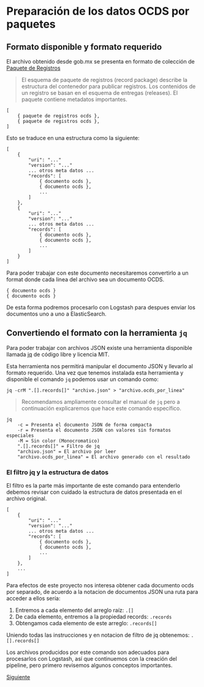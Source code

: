 # Preparación de los datos OCDS por paquetes

## Formato disponible y formato requerido

El archivo obtenido desde gob.mx se presenta en formato de colección de [Paquete de
Registros](https://standard.open-contracting.org/latest/es/schema/record_package/)

> El esquema de paquete de registros (record package) describe la estructura del contenedor para publicar registros. Los
> contenidos de un registro se basan en el esquema de entregas (releases). El paquete contiene metadatos importantes.

```
[
    { paquete de registros ocds },
    { paquete de registros ocds },
]
```

Esto se traduce en una estructura como la siguiente:

```
[
    {
        "uri": "..."
        "version": "..."
        ... otros meta datos ...
        "records": [
            { documento ocds },
            { documento ocds },
            ...
        ]
    },
    {
        "uri": "..."
        "version": "..."
        ... otros meta datos ...
        "records": [
            { documento ocds },
            { documento ocds },
            ...
        ]
    }
]
```

Para poder trabajar con este documento necesitaremos convertirlo a un format donde cada linea del archivo sea un
documento OCDS.
```
{ documento ocds }
{ documento ocds }
```

De esta forma podremos procesarlo con Logstash para despues enviar los documentos uno a uno a ElasticSearch.

## Convertiendo el formato con la herramienta `jq`

Para poder trabajar con archivos JSON existe una herramienta disponible llamada [jq](https://stedolan.github.io/jq/) de
código libre y licencia MIT.

Esta herramienta nos permitirá manipular el documento JSON y llevarlo al formato requerido. Una vez que tenemos
instalada esta herramienta y disponible el comando `jq` podemos usar un comando como:
```
jq -crM ".[].records[]" "archivo.json" > "archivo.ocds_por_linea"
```
> Recomendamos ampliamente consultar el manual de `jq` pero a continuación explicaremos que hace este comando específico.

```
jq
    -c = Presenta el documento JSON de forma compacta
    -r = Presenta el documento JSON con valores sin formatos especiales
    -M = Sin color (Monocromatico)
    ".[].records[]" = Filtro de jq
    "archivo.json" = El archivo por leer
    "archivo.ocds_por_linea" = El archivo generado con el resultado
```
### El filtro jq y la estructura de datos

El filtro es la parte más importante de este comando para entenderlo debemos revisar con cuidado la estructura de datos
presentada en el archivo original.
```
[
    {
        "uri": "..."
        "version": "..."
        ... otros meta datos ...
        "records": [
            { documento ocds },
            { documento ocds },
            ...
        ]
    },
    ...
]
```
Para efectos de este proyecto nos interesa obtener cada documento ocds por separado, de acuerdo a la notacion de
documentos JSON una ruta para acceder a ellos sería:
1. Entremos a cada elemento del arreglo raíz: `.[]`
1. De cada elemento, entremos a la propiedad records: `.records`
1. Obtengamos cada elemento de este arreglo: `.records[]`

Uniendo todas las instrucciones y en notacion de filtro de jq obtenemos: `.[].records[]`

Los archivos producidos por este comando son adecuados para procesarlos con Logstash, así que continuemos con la
creación del pipeline, pero primero revisemos algunos conceptos importantes.

[Siguiente](1_Conceptos.md)
